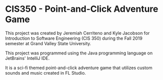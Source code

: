 # CIS350 - Point-and-Click Adventure Game

This project was created by Jeremiah Cerriteno and Kyle Jacobson for Introduction to Software Engineering (CIS 350) during the Fall 2019 semester at Grand Valley State University.

This project was programmed using the Java programming language on JetBrains' IntelliJ IDE.

It is a sci-fi themed point-and-click adventure game that utilizes custom sounds and music created in FL Studio.
